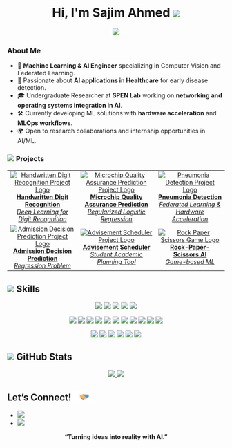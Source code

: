 <h1 align="center"><b>Hi, I'm Sajim Ahmed</b> <img src="https://media.giphy.com/media/hvRJCLFzcasrR4ia7z/giphy.gif" width="35"></h1>
<p align="center">
  <a href="https://github.com/DenverCoder1/readme-typing-svg">
    <img src="https://readme-typing-svg.herokuapp.com?font=Time+New+Roman&color=cyan&size=25&center=true&vCenter=true&width=1200&height=100&lines=AI/ML+Engineer+%7C+Researcher+%7C+Problem+Solver;Passionate+About+AI+in+Healthcare;Let’s+Automate+the+Future!&hearts;">
  </a>
</p>

### **About Me**

- 🚀 **Machine Learning & AI Engineer** specializing in Computer Vision and Federated Learning.
- 🌟 Passionate about **AI applications in Healthcare** for early disease detection.
- 🎓 Undergraduate Researcher at **SPEN Lab** working on **networking and operating systems integration in AI**.
- 🛠️ Currently developing ML solutions with **hardware acceleration** and **MLOps workflows**.
- 🌍 Open to research collaborations and internship opportunities in AI/ML.

### <img src="https://media.giphy.com/media/ZVik7pBtu9dNS/giphy.gif" width="35"> **Projects**
<div align="center">

<table>
  <tr>
    <td align="center">
      <a href="https://github.com/sajim73/Projects/tree/main/Handwritten%20Digit%20Recognition">
        <img src="https://media.giphy.com/media/3o7abKhOpu0NwenH3O/giphy.gif" width="120" alt="Handwritten Digit Recognition Project Logo" /><br>
        <b>Handwritten Digit Recognition</b><br>
        <i>Deep Learning for Digit Recognition</i>
      </a>
    </td>
    <td align="center">
      <a href="https://github.com/sajim73/Projects/tree/main/Microchip%20Quality%20Assurance%20Prediction">
        <img src="https://media.giphy.com/media/1xVdX6ExFch9w/giphy.gif" width="120" alt="Microchip Quality Assurance Prediction Project Logo" /><br>
        <b>Microchip Quality Assurance Prediction</b><br>
        <i>Regularized Logistic Regression</i>
      </a>
    </td>
    <td align="center">
      <a href="https://github.com/sajim73/Pneumonia-Detection">
        <img src="https://media.giphy.com/media/xT0xeuOy2Fcl9vDGiA/giphy.gif" width="120" alt="Pneumonia Detection Project Logo" /><br>
        <b>Pneumonia Detection</b><br>
        <i>Federated Learning & Hardware Acceleration</i>
      </a>
    </td>
  </tr>
  <tr>
    <td align="center">
      <a href="https://github.com/sajim73/Projects/tree/main/Admission%20Chance%20Prediction">
        <img src="https://media.giphy.com/media/3o7aCU5DVu8lsOfZ3y/giphy.gif" width="120" alt="Admission Decision Prediction Project Logo" /><br>
        <b>Admission Decision Prediction</b><br>
        <i>Regression Problem</i>
      </a>
    </td>
    <td align="center">
      <a href="https://github.com/sajim73/Advisement-Scheduler">
        <img src="https://media.giphy.com/media/l0ExdMHUDKteztyfe/giphy.gif" width="120" alt="Advisement Scheduler Project Logo" /><br>
        <b>Advisement Scheduler</b><br>
        <i>Student Academic Planning Tool</i>
      </a>
    </td>
    <td align="center">
      <a href="https://github.com/sajim73/Rock-Paper-Scissor">
        <img src="https://media.giphy.com/media/xT5LMHxhOfscxPfIfm/giphy.gif" width="120" alt="Rock Paper Scissors Game Logo" /><br>
        <b>Rock-Paper-Scissors AI</b><br>
        <i>Game-based ML</i>
      </a>
    </td>
  </tr>
</table>

</div>

## <img src="https://media2.giphy.com/media/QssGEmpkyEOhBCb7e1/giphy.gif?cid=ecf05e47a0n3gi1bfqntqmob8g9aid1oyj2wr3ds3mg700bl&rid=giphy.gif" width="25px"> **Skills**

<p align="center">
  <!-- Programming & Frameworks -->
  <img src="https://img.shields.io/badge/Python-FFD43B?style=for-the-badge&logo=python&logoColor=blue" height="35px">
  <img src="https://img.shields.io/badge/C++-00599C?style=for-the-badge&logo=c%2B%2B&logoColor=white" height="35px">
  <img src="https://img.shields.io/badge/TensorFlow-FF6F00?style=for-the-badge&logo=tensorflow&logoColor=white" height="35px">
  <img src="https://img.shields.io/badge/PyTorch-EE4C2C?style=for-the-badge&logo=pytorch&logoColor=white" height="35px">
  <img src="https://img.shields.io/badge/Scikit%20Learn-F7931E?style=for-the-badge&logo=scikit-learn&logoColor=white" height="35px">
</p>

<p align="center">
  <!-- AI/ML Techniques -->
  <img src="https://img.shields.io/badge/Data%20Cleaning-4CAF50?style=for-the-badge&logo=python&logoColor=white" height="35px">
  <img src="https://img.shields.io/badge/Dimensionality%20Reduction-2196F3?style=for-the-badge&logo=python&logoColor=white" height="35px">
  <img src="https://img.shields.io/badge/Data%20Augmentation-FF9800?style=for-the-badge&logo=python&logoColor=white" height="35px">
  <img src="https://img.shields.io/badge/Convolutional%20Neural%20Networks-3F51B5?style=for-the-badge&logo=python&logoColor=white" height="35px">
  <img src="https://img.shields.io/badge/Recurrent%20Neural%20Networks-9C27B0?style=for-the-badge&logo=python&logoColor=white" height="35px">
  <img src="https://img.shields.io/badge/Transfer%20Learning-FF5722?style=for-the-badge&logo=python&logoColor=white" height="35px">
  <img src="https://img.shields.io/badge/Federated%20Learning-009688?style=for-the-badge&logo=python&logoColor=white" height="35px">
  <img src="https://img.shields.io/badge/Hyperparameter%20Tuning-795548?style=for-the-badge&logo=python&logoColor=white" height="35px">
  <img src="https://img.shields.io/badge/Text%20Classification-607D8B?style=for-the-badge&logo=python&logoColor=white" height="35px">
  <img src="https://img.shields.io/badge/Sentiment%20Analysis-673AB7?style=for-the-badge&logo=python&logoColor=white" height="35px">
  <img src="https://img.shields.io/badge/NER-FFC107?style=for-the-badge&logo=python&logoColor=white" height="35px">
</p>

<p align="center">
  <!-- Tools & Optimization -->
  <img src="https://img.shields.io/badge/Jupyter%20Notebook-FA0F00?style=for-the-badge&logo=jupyter&logoColor=white" height="35px">
  <img src="https://img.shields.io/badge/Git-F05033?style=for-the-badge&logo=git&logoColor=white" height="35px">
  <img src="https://img.shields.io/badge/GitHub-000000?style=for-the-badge&logo=github&logoColor=white" height="35px">
  <img src="https://img.shields.io/badge/Google%20Cloud%20AI-4285F4?style=for-the-badge&logo=google-cloud&logoColor=white" height="35px">
  <img src="https://img.shields.io/badge/AWS%20SageMaker-FF9900?style=for-the-badge&logo=amazonaws&logoColor=white" height="35px">
  <img src="https://img.shields.io/badge/Homomorphic%20Encryption-9B9B9B?style=for-the-badge&logo=python&logoColor=white" height="35px">
</p>


## <img src="https://media.giphy.com/media/iY8CRBdQXODJSCERIr/giphy.gif" width="35"> **GitHub Stats**

<div align="center">
  <a href="https://github.com/sajim73">
    <!-- GitHub Stats Card -->
    <img src="https://github-readme-stats.vercel.app/api?username=sajim73&include_all_commits=true&count_private=true&show_icons=true&line_height=20&title_color=7A7ADB&icon_color=2234AE&text_color=D3D3D3&bg_color=0,000000,130F40" width="450" />
    <!-- GitHub Commit Activity Map Card -->
    <img src="https://github-readme-streak-stats.herokuapp.com/?user=sajim73&theme=black-ice&hide_border=true&date_format=M%20j%5B%2C%20Y%5D" width="450" />
  </a>
</div>


## <b>Let’s Connect!</b> <img src="https://github.com/0xAbdulKhalid/0xAbdulKhalid/raw/main/assets/mdImages/handshake.gif" width="50">

<ul>
  <li><a href="https://www.linkedin.com/in/sajim-ahmed-449b1b186/" target="_blank">
    <img src="https://img.shields.io/badge/LinkedIn-Sajim%20Ahmed-blue?style=for-the-badge&logo=linkedin&logoColor=white" />
  </a></li>
  <li><a href="mailto:sajimahmed73@gmail.com" target="_blank">
    <img src="https://img.shields.io/badge/Email-sajim.ahmed%40gmail.com-D14836?style=for-the-badge&logo=gmail&logoColor=white" />
  </a></li>
</ul>


<p align="center">
<b>“Turning ideas into reality with AI.”</b>
</p>
